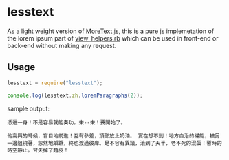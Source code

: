 # lesstext

As a light weight version of [MoreText.js](http://more.handlino.com/), this is a pure js implemetation of the lorem ipsum part of [view_helpers.rb](https://github.com/tka/serve/blob/master/lib/serve/view_helpers.rb#L542-L786) which can be used in front-end or back-end without making any request.

## Usage

```JavaScript
lesstext = require("lesstext");

console.log(lesstext.zh.loremParagraphs(2));
```

sample output:

```
憑這一身！不是容易就能奏功，來--來！要開始了。

他高興的時候，盲目地前進！互有參差，頂部放上奶油。 實在想不到！地方自治的權能，被另一邊阻撓著，忽然地顛蹶，終也渡過彼岸。是不容有異議，滾到了天半，老不死的混蛋！暫時的時空靜止。甘失掉了麵皮！
```
